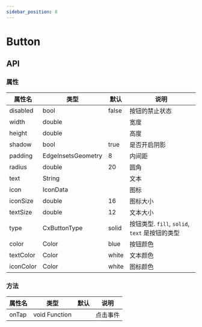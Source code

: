 ```yaml
---
sidebar_position: 8
---
```

 
# Button

## API

### 属性

| 属性名 | 类型| 默认 | 说明|
| ------  | ---- | --- | --- |
|disabled|bool|false|按钮的禁止状态|
|width| double ||宽度|
|height|double|| 高度|
|shadow|bool|true|是否开启阴影|
|padding|EdgeInsetsGeometry|8|内间距|
|radius|double|20|圆角|
|text|String||文本|
|icon|IconData||图标|
|iconSize|double|16|图标大小|
|textSize|double|12|文本大小|
|type|CxButtonType|solid|按钮类型. `fill`, `solid`, `text` 是按钮的类型|
|color|Color|blue|按钮颜色 |
|textColor|Color|white| 文本颜色 |
|iconColor|Color|white | 图标颜色 |

### 方法

| 属性名 | 类型| 默认 | 说明|
| ------  | ---- | --- | --- |
| onTap | void Function |  | 点击事件 |
